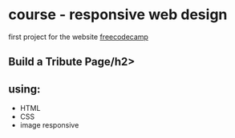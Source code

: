 <h1>course -   responsive web design</h1> 

first project for the website [freecodecamp](https://www.freecodecamp.org)

<h2>Build a Tribute Page/h2>

  <h2>using:</h2>
 <ul>
   <li>HTML</li> 
   <li>CSS</li>
   <li>image responsive</li>


